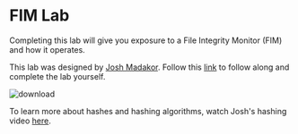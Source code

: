 # FIM Lab
Completing this lab will give you exposure to a File Integrity Monitor (FIM) and how it operates.  

This lab was designed by [Josh Madakor](https://www.youtube.com/@JoshMadakor). Follow this [link](https://www.youtube.com/watch?v=WJODYmk4ys8) to follow along and complete the lab yourself.  

![download](https://github.com/Bsnookie9/FIM-Lab/assets/106827110/9208b28a-a1a5-448c-9f47-fb97b8bf3ac8)

To learn more about hashes and hashing algorithms, watch Josh's hashing video [here](https://youtu.be/4_s9lOuUpZ4?si=ezEKaz5xyMWKWO0N).  
